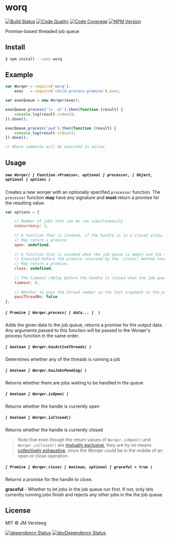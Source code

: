 # worq
[![Build Status][travis-image]][travis-url]
[![Code Quality][codeclimate-image]][codeclimate-url]
[![Code Coverage][coveralls-image]][coveralls-url]
[![NPM Version][npm-image]][npm-url]

Promise-based threaded job queue

## Install

```bash
$ npm install --save worq
```

## Example

```js
var Worqer = require('worq'),
    exec   = require('child-process-promise').exec;

var execQueue = new Worqer(exec);

execQueue.process('ls -al').then(function (result) {
    console.log(result.stdout);
}).done();

execQueue.process('pwd').then(function (result) {
    console.log(result.stdout);
}).done();

// Above commands will be executed in series
```

## Usage

##### `new Worqer( [ Function.<Promise>, optional ] processor, [ Object, optional ] options )`

Creates a new worqer with an optionally specified `processor` function. The `processor` function **may** have any signature and **must** return a promise for the resulting value.

```js
var options = {

    // Number of jobs that can be ran simultaneously
    concurrency: 1, 
    
    // A function that is invoked, if the handle is in a closed state, before any jobs are processed.
    // May return a promise.
    open: undefined,
    
    // A function that is invoked when the job queue is empty and the timeout expires or when the handle is manually closed.
    // Executed before the promise returned by the .close() method resolves.
    // May return a promise.
    close: undefined,
    
    // The timeout (delay before the handle is closed when the job queue is empty)
    timeout: 0,
    
    // Whether to pass the thread number as the last argument to the process function
    passThreadNo: false
};
```

##### `[ Promise ] Worqer.process( [ data... ]  )`

Adds the given data to the job queue, returns a promise for the output data. Any arguments passed to this function will be passed to the Worqer's process function in the same order.

##### `[ boolean ] Worqer.hasActiveThreads( )`

Determines whether any of the threads is running a job

##### `[ boolean ] Worqer.hasJobsPending( )`

Returns whether there are jobs waiting to be handled in the queue

##### `[ boolean ] Worqer.isOpen( )`

Returns whether the handle is currently open

##### `[ boolean ] Worqer.isClosed()`

Returns whether the handle is currently closed

> Note that even though the return values of `Worqer.isOpen()` and `Worqer.isClosed()` are [mutually exclusive](http://en.wikipedia.org/wiki/Mutually_exclusive_events), they are by no means [collectively exhaustive](http://en.wikipedia.org/wiki/Collectively_exhaustive_events), since the Worqer could be in the middle of an open or close operation.

##### `[ Promise ] Worqer.close( [ boolean, optional ] graceful = true )`

Returns a promise for the handle to close.

**graceful** - Whether to let jobs in the job queue run first. If not, only lets currently running jobs finish and rejects any other jobs in the the job queue.

## License

MIT © JM Versteeg

[![dependency Status][david-image]][david-url]
[![devDependency Status][david-dev-image]][david-dev-url]

[travis-image]: https://img.shields.io/travis/jmversteeg/worq.svg?style=flat-square
[travis-url]: https://travis-ci.org/jmversteeg/worq

[codeclimate-image]: https://img.shields.io/codeclimate/github/jmversteeg/worq.svg?style=flat-square
[codeclimate-url]: https://codeclimate.com/github/jmversteeg/worq

[david-image]: https://img.shields.io/david/jmversteeg/worq.svg?style=flat-square
[david-url]: https://david-dm.org/jmversteeg/worq

[david-dev-image]: https://img.shields.io/david/dev/jmversteeg/worq.svg?style=flat-square
[david-dev-url]: https://david-dm.org/jmversteeg/worq#info=devDependencies

[coveralls-image]: https://img.shields.io/coveralls/jmversteeg/worq.svg?style=flat-square
[coveralls-url]: https://coveralls.io/r/jmversteeg/worq

[npm-image]: https://img.shields.io/npm/v/worq.svg?style=flat-square
[npm-url]: https://www.npmjs.com/package/worq
